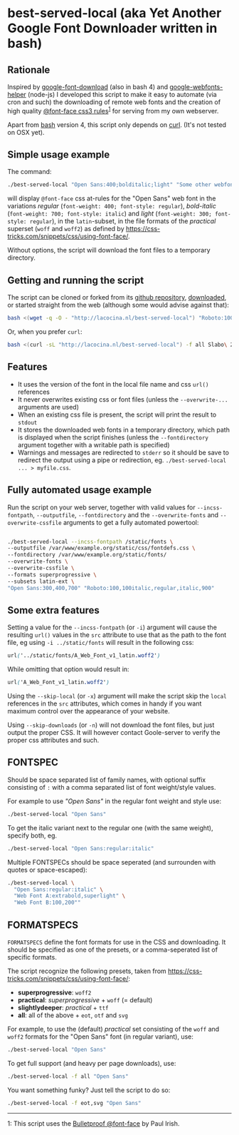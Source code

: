 # best-served-local (aka Yet Another Google Font Downloader written in bash)

## Rationale

Inspired by
[google-font-download](https://github.com/neverpanic/google-font-download.git)
(also in bash 4) and
[google-webfonts-helper](https://google-webfonts-helper.herokuapp.com/fonts)
(node-js) I developed this script to make it easy to automate (via
cron and such) the downloading of remote web fonts and the creation of
high quality
[@font-face css3 rules](https://www.w3.org/TR/css-fonts-3/#font-face-rule)<sup><a
href="#bulletproof">1</a></sup> for serving from my own webserver.

Apart from [bash](https://www.gnu.org/software/bash/) version 4, this
script only depends on [curl](https://curl.haxx.se/).  (It's not
tested on OSX yet).


## Simple usage example

The command:
```bash
./best-served-local "Open Sans:400;bolditalic;light" "Some other webfont"
```

will display `@font-face` css at-rules for the "Open Sans" web font
in the variations *regular* (`font-weight: 400; font-style:
regular`), *bold-italic* (`font-weight: 700; font-style: italic`) and
*light* (`font-weight: 300; font-style: regular`), in the
`latin`-subset, in the file formats of the *practical* superset
(`woff` and `woff2`) as defined by
https://css-tricks.com/snippets/css/using-font-face/. 

Without options, the script will download the font files to a
temporary directory.

## Getting and running the script

The script can be cloned or forked from its
[github repository](https://github.com/ronalde/best-served-local),
[downloaded](http://lacocina.nl/best-served-local), or started straight
from the web (although some would advise against that):

```bash
bash <(wget -q -O - "http://lacocina.nl/best-served-local") "Roboto:100,900"
```

Or, when you prefer `curl`:
```bash
bash <(curl -sL "http://lacocina.nl/best-served-local") -f all Slabo\ 27px
```


## Features

* It uses the version of the font in the local file name and css `url()` references
* It never overwrites existing css or font files (unless the `--overwrite-...` arguments are used)
* When an existing css file is present, the script will print the result to `stdout`
* It stores the downloaded web fonts in a temporary directory, which path is displayed when the script finishes (unless the `--fontdirectory` argument together with a writable path is specified)
* Warnings and messages are redirected to `stderr` so it should be save to redirect the output using a pipe or redirection, eg. `./best-served-local ... > myfile.css`.


## Fully automated usage example

Run the script on your web server, together with valid values for
`--incss-fontpath`, `--outputfile`, `--fontdirectory` and the
`--overwrite-fonts` and `--overwrite-cssfile` arguments to get a
fully automated powertool:

```bash

./best-served-local --incss-fontpath /static/fonts \
--outputfile /var/www/example.org/static/css/fontdefs.css \
--fontdirectory /var/www/example.org/static/fonts/
--overwrite-fonts \
--overwrite-cssfile \
--formats superprogressive \
--subsets latin-ext \
"Open Sans:300,400,700" "Roboto:100,100italic,regular,italic,900"

```

## Some extra features

Setting a value for the `--incss-fontpath` (or `-i`) argument will
cause the resulting `url()` values in the `src` attribute to use that
as the path to the font file, eg using `-i ../static/fonts` will
result in the following css:

```css
url('../static/fonts/A_Web_Font_v1_latin.woff2')
```

While omitting that option would result in:
```css
url('A_Web_Font_v1_latin.woff2')
```

Using the `--skip-local` (or `-x`) argument will make the script skip
the `local` references in the `src` attributes, which comes in handy
if you want maximum control over the appearance of your website.

Using `--skip-downloads` (or `-n`) will not download the font files,
but just output the proper CSS. It will however contact Goole-server
to verify the proper css attributes and such.

## FONTSPEC

Should be space separated list of family names, with
optional suffix consisting of `:` with a comma separated list of
font weight/style values. 

For example to use *"Open Sans"* in the regular font weight and style use:

```bash
./best-served-local "Open Sans"
```
	  
To get the italic variant next to the regular one (with the same
weight), specify both, eg.

```bash
./best-served-local "Open Sans:regular:italic"
```

Multiple FONTSPECs should be space seperated (and surrounden with
quotes or space-escaped):

```bash
./best-served-local \
  "Open Sans:regular:italic" \
  "Web Font A:extrabold,superlight" \
  "Web Font B:100,200""
```


## FORMATSPECS

`FORMATSPECS` define the font formats for use in the CSS and
downloading. It should be specified as one of the presets, or a
comma-seperated list of specific formats.

The script recognize the following presets, taken from
https://css-tricks.com/snippets/css/using-font-face/:
* **superprogressive**: `woff2`
* **practical**:        *superprogressive* + `woff` (= default)
* **slightlydeeper**:   *practical* + `ttf`
* **all**:              all of the above + `eot`, `otf` and `svg`


For example, to use the (default) *practical* set consisting of the
`woff` and `woff2` formats for the "Open Sans" font (in regular
variant), use:
```bash
./best-served-local "Open Sans" 
```

To get full support (and heavy per page downloads), use:
```bash
./best-served-local -f all "Open Sans" 
```

You want something funky? Just tell the script to do so:
```bash
./best-served-local -f eot,svg "Open Sans" 
```

----

<a name="bulletproof">1</a>: This script uses the 
    [Bulletproof @font-face](http://www.paulirish.com/2009/bulletproof-font-face-implementation-syntax/)
    by Paul Irish.

